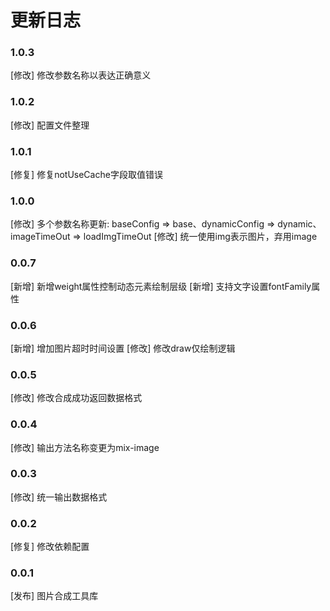 # 更新日志

### 1.0.3
[修改] 修改参数名称以表达正确意义
### 1.0.2
[修改] 配置文件整理

### 1.0.1
[修复] 修复notUseCache字段取值错误

### 1.0.0
[修改] 多个参数名称更新: baseConfig => base、dynamicConfig => dynamic、 imageTimeOut => loadImgTimeOut
[修改] 统一使用img表示图片，弃用image

### 0.0.7
[新增] 新增weight属性控制动态元素绘制层级
[新增] 支持文字设置fontFamily属性

### 0.0.6
[新增] 增加图片超时时间设置
[修改] 修改draw仅绘制逻辑

### 0.0.5
[修改] 修改合成成功返回数据格式

### 0.0.4
[修改] 输出方法名称变更为mix-image

### 0.0.3
[修改] 统一输出数据格式

### 0.0.2
[修复] 修改依赖配置

### 0.0.1
[发布] 图片合成工具库
